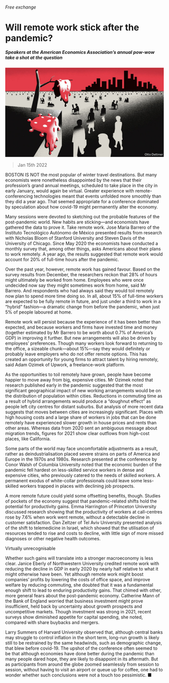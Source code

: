 ###### Free exchange

# Will remote work stick after the pandemic? 

##### Speakers at the American Economics Association’s annual pow-wow take a shot at the question 

![image](images/20220115_FND000_0.jpg) 

> Jan 15th 2022 

BOSTON IS NOT the most popular of winter travel destinations. But many economists were nonetheless disappointed by the news that their profession’s grand annual meetings, scheduled to take place in the city in early January, would again be virtual. Greater experience with remote-conferencing technologies meant that events unfolded more smoothly than they did a year ago. That seemed appropriate for a conference dominated by speculation about how covid-19 might permanently alter the economy.

Many sessions were devoted to sketching out the probable features of the post-pandemic world. New habits are sticking—and economists have gathered the data to prove it. Take remote work. Jose Maria Barrero of the Instituto Tecnológico Autónomo de México presented results from research with Nicholas Bloom of Stanford University and Steven Davis of the University of Chicago. Since May 2020 the economists have conducted a monthly survey that, among other things, asks Americans about their plans to work remotely. A year ago, the results suggested that remote work would account for 20% of full-time hours after the pandemic.


Over the past year, however, remote work has gained favour. Based on the survey results from December, the researchers reckon that 28% of hours might ultimately be worked from home. Employees who were once undecided now say they might sometimes work from home, said Mr Barrero. And respondents who had always said they would toil remotely now plan to spend more time doing so. In all, about 15% of full-time workers are expected to be fully remote in future, and just under a third to work in a “hybrid” fashion—a dramatic change from before the pandemic, when just 5% of people laboured at home.

Remote work will persist because the experience of it has been better than expected, and because workers and firms have invested time and money (together estimated by Mr Barrero to be worth about 0.7% of America’s GDP) in improving it further. But new arrangements will also be driven by employees’ preferences. Though many workers look forward to returning to the office, a sizeable chunk—about 15%—say they would definitely or probably leave employers who do not offer remote options. This has created an opportunity for young firms to attract talent by hiring remotely, said Adam Ozimek of Upwork, a freelance-work platform.

As the opportunities to toil remotely have grown, people have become happier to move away from big, expensive cities. Mr Ozimek noted that research published early in the pandemic suggested that the most significant geographical impact of new working arrangements would be on the distribution of population within cities. Reductions in commuting time as a result of hybrid arrangements would produce a “doughnut effect” as people left city centres for distant suburbs. But analysis of more recent data suggests that moves between cities are increasingly significant. Places with high housing costs and a large share of workers in jobs that can be done remotely have experienced slower growth in house prices and rents than other areas. Whereas data from 2020 sent an ambiguous message about migration trends, figures for 2021 show clear outflows from high-cost places, like California.

Some parts of the world may face uncomfortable adjustments as a result, rather as deindustrialisation placed severe strains on parts of America and Europe in the 1970s and 1980s. Research presented at the conference by Conor Walsh of Columbia University noted that the economic burden of the pandemic fell hardest on less-skilled service workers in dense and expensive cities, who previously catered to the needs of skilled workers. A permanent exodus of white-collar professionals could leave some less-skilled workers trapped in places with declining job prospects.

A more remote future could yield some offsetting benefits, though. Studies of pockets of the economy suggest that pandemic-related shifts hold the potential for productivity gains. Emma Harrington of Princeton University discussed research showing that the productivity of workers at call-centres rose by 7.6% when work went remote, without a detectable decline in customer satisfaction. Dan Zeltzer of Tel Aviv University presented analysis of the shift to telemedicine in Israel, which showed that the utilisation of resources tended to rise and costs to decline, with little sign of more missed diagnoses or other negative health outcomes.

Virtually unrecognisable

Whether such gains will translate into a stronger macroeconomy is less clear. Janice Eberly of Northwestern University credited remote work with reducing the decline in GDP in early 2020 by nearly half relative to what it might otherwise have been. Yet although remote work might boost companies’ profits by lowering the costs of office space, and improve welfare by reducing commuting, she doubted that it was a fundamental enough shift to lead to enduring productivity gains. That chimed with other, more general fears about the post-pandemic economy. Catherine Mann of the Bank of England worried that business investment might prove insufficient, held back by uncertainty about growth prospects and uncompetitive markets. Though investment was strong in 2021, recent surveys show diminished appetite for capital spending, she noted, compared with share buybacks and mergers.

Larry Summers of Harvard University observed that, although central banks may struggle to control inflation in the short term, long-run growth is likely still to be restrained by the same headwinds, such as demographic change, that blew before covid-19. The upshot of the conference often seemed to be that although economies have done better during the pandemic than many people dared hope, they are likely to disappoint in its aftermath. But as participants from around the globe zoomed seamlessly from session to session, without having to visit an airport or queue up for coffee, one had to wonder whether such conclusions were not a touch too pessimistic. ■


